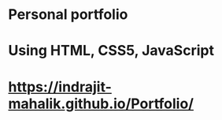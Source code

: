 # Personal portfolio 
# Using HTML, CSS5, JavaScript 
# https://indrajit-mahalik.github.io/Portfolio/

